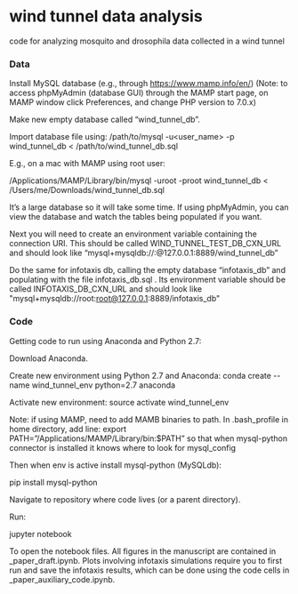 # wind tunnel data analysis

code for analyzing mosquito and drosophila data collected in a wind tunnel

### Data

Install MySQL database (e.g., through https://www.mamp.info/en/)
(Note: to access phpMyAdmin (database GUI) through the MAMP start page, on MAMP window click Preferences, and change PHP version to 7.0.x)

Make new empty database called “wind_tunnel_db”.

Import database file using:
/path/to/mysql -u<user_name> -p<password> wind_tunnel_db < /path/to/wind_tunnel_db.sql

E.g., on a mac with MAMP using root user:

/Applications/MAMP/Library/bin/mysql -uroot -proot wind_tunnel_db < /Users/me/Downloads/wind_tunnel_db.sql

It’s a large database so it will take some time. If using phpMyAdmin, you can view the database and watch the tables being populated if you want.

Next you will need to create an environment variable containing the connection URI. This should be called WIND_TUNNEL_TEST_DB_CXN_URL and should look like “mysql+mysqldb://<username>:<password>@127.0.0.1:8889/wind_tunnel_db”

Do the same for infotaxis db, calling the empty database “infotaxis_db” and populating with the file infotaxis_db.sql . Its environment variable should be called INFOTAXIS_DB_CXN_URL and should look like "mysql+mysqldb://root:root@127.0.0.1:8889/infotaxis_db"

### Code

Getting code to run using Anaconda and Python 2.7:

Download Anaconda.

Create new environment using Python 2.7 and Anaconda:
conda create --name wind_tunnel_env python=2.7 anaconda

Activate new environment:
source activate wind_tunnel_env

Note: if using MAMP, need to add MAMB binaries to path. In .bash_profile in home directory, add line:
export PATH=”/Applications/MAMP/Library/bin:$PATH”
so that when mysql-python connector is installed it knows where to look for mysql_config

Then when env is active install mysql-python (MySQLdb):

pip install mysql-python

Navigate to repository where code lives (or a parent directory).

Run:

jupyter notebook

To open the notebook files. All figures in the manuscript are contained in _paper_draft.ipynb. Plots involving infotaxis simulations require you to first run and save the infotaxis results, which can be done using the code cells in _paper_auxiliary_code.ipynb.

